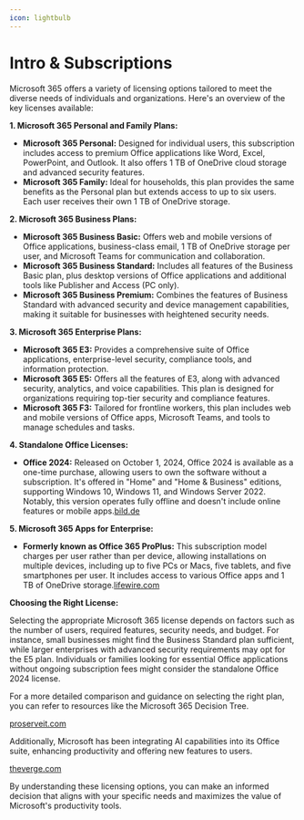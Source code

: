 ```yaml
---
icon: lightbulb
---
```


# Intro & Subscriptions

Microsoft 365 offers a variety of licensing options tailored to meet the diverse needs of individuals and organizations. Here's an overview of the key licenses available:

**1. Microsoft 365 Personal and Family Plans:**

* **Microsoft 365 Personal:** Designed for individual users, this subscription includes access to premium Office applications like Word, Excel, PowerPoint, and Outlook. It also offers 1 TB of OneDrive cloud storage and advanced security features.
* **Microsoft 365 Family:** Ideal for households, this plan provides the same benefits as the Personal plan but extends access to up to six users. Each user receives their own 1 TB of OneDrive storage.

**2. Microsoft 365 Business Plans:**

* **Microsoft 365 Business Basic:** Offers web and mobile versions of Office applications, business-class email, 1 TB of OneDrive storage per user, and Microsoft Teams for communication and collaboration.
* **Microsoft 365 Business Standard:** Includes all features of the Business Basic plan, plus desktop versions of Office applications and additional tools like Publisher and Access (PC only).
* **Microsoft 365 Business Premium:** Combines the features of Business Standard with advanced security and device management capabilities, making it suitable for businesses with heightened security needs.

**3. Microsoft 365 Enterprise Plans:**

* **Microsoft 365 E3:** Provides a comprehensive suite of Office applications, enterprise-level security, compliance tools, and information protection.
* **Microsoft 365 E5:** Offers all the features of E3, along with advanced security, analytics, and voice capabilities. This plan is designed for organizations requiring top-tier security and compliance features.
* **Microsoft 365 F3:** Tailored for frontline workers, this plan includes web and mobile versions of Office apps, Microsoft Teams, and tools to manage schedules and tasks.

**4. Standalone Office Licenses:**

* **Office 2024:** Released on October 1, 2024, Office 2024 is available as a one-time purchase, allowing users to own the software without a subscription. It's offered in "Home" and "Home & Business" editions, supporting Windows 10, Windows 11, and Windows Server 2022. Notably, this version operates fully offline and doesn't include online features or mobile apps.[bild.de](https://www.bild.de/leben-wissen/digital/microsoft-office-2024-microsoft-veroeffentlicht-seine-buero-software-ohne-abo-66f18c6cebe1e915fb9d6a67?utm_source=chatgpt.com)

**5. Microsoft 365 Apps for Enterprise:**

* **Formerly known as Office 365 ProPlus:** This subscription model charges per user rather than per device, allowing installations on multiple devices, including up to five PCs or Macs, five tablets, and five smartphones per user. It includes access to various Office apps and 1 TB of OneDrive storage.[lifewire.com](https://www.lifewire.com/why-switch-to-microsoft-365-apps-for-enterprise-8735854?utm_source=chatgpt.com)

**Choosing the Right License:**

Selecting the appropriate Microsoft 365 license depends on factors such as the number of users, required features, security needs, and budget. For instance, small businesses might find the Business Standard plan sufficient, while larger enterprises with advanced security requirements may opt for the E5 plan. Individuals or families looking for essential Office applications without ongoing subscription fees might consider the standalone Office 2024 license.

For a more detailed comparison and guidance on selecting the right plan, you can refer to resources like the Microsoft 365 Decision Tree.

[proserveit.com](https://www.proserveit.com/blog/office-365-license-for-my-organization?utm_source=chatgpt.com)

Additionally, Microsoft has been integrating AI capabilities into its Office suite, enhancing productivity and offering new features to users.

[theverge.com](https://www.theverge.com/2025/1/17/24345865/microsoft-ai-announcements-2025-notepad?utm_source=chatgpt.com)

By understanding these licensing options, you can make an informed decision that aligns with your specific needs and maximizes the value of Microsoft's productivity tools.
